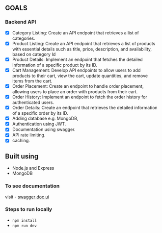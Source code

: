 ## GOALS
### Backend API
- [x] Category Listing: Create an API endpoint that retrieves a list of categories.
- [x] Product Listing: Create an API endpoint that retrieves a list of products with
essential details such as title, price, description, and availability, based on
category Id
- [x] Product Details: Implement an endpoint that fetches the detailed information of a
specific product by its ID.
- [x] Cart Management: Develop API endpoints to allow users to add products to their
cart, view the cart, update quantities, and remove items from the cart.
- [x] Order Placement: Create an endpoint to handle order placement, allowing users
to place an order with products from their cart.
- [x] Order History: Implement an endpoint to fetch the order history for authenticated
users.
- [x] Order Details: Create an endpoint that retrieves the detailed information of a
specific order by its ID.
- [x] Adding database e.g. MongoDB,
- [x] Authentication using JWT.
- [x] Documentation using swagger. 
- [x] API rate limiting.
- [x] caching.

## Built using
- Node.js and Express
- MongoDB

### To see documentation
visit - [swagger doc ui](http://localhost:8000/doc)

### Steps to run locally
- `npm install`
- `npm run dev`